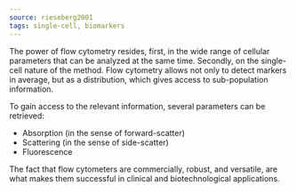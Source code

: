 ```yaml
---
source: rieseberg2001
tags: single-cell, biomarkers
---
```


The power of flow cytometry resides, first, in the wide range of cellular parameters that can be analyzed at the same time. Secondly, on the single-cell nature of the method. Flow cytometry allows not only to detect markers in average, but as a distribution, which gives access to sub-population information. 

To gain access to the relevant information, several parameters can be retrieved: 

- Absorption (in the sense of forward-scatter)
- Scattering (in the sense of side-scatter)
- Fluorescence

The fact that flow cytometers are commercially, robust, and versatile, are what makes them successful in clinical and biotechnological applications. 
